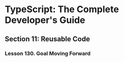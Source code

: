 # TypeScript: The Complete Developer's Guide

## Section 11: Reusable Code

### Lesson 130. Goal Moving Forward
